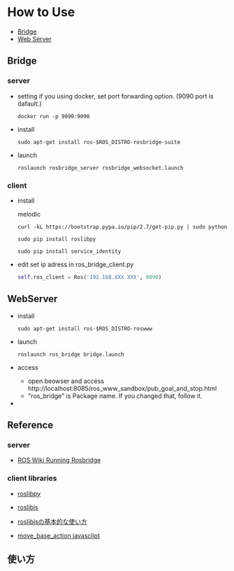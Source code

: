 # How to Use

- [Bridge](#Bridge)
- [Web Server](#WebServer)

## Bridge

### server
- setting
  if you using docker, set port forwarding option.
  (9090 port is dafault.)
  ```
  docker run -p 9090:9090
  ```

- install

  ```
  sudo apt-get install ros-$ROS_DISTRO-rosbridge-suite
  ```

- launch 

  ```
  roslaunch rosbridge_server rosbridge_websocket.launch
  ```

### client
- install

  melodic
  ```
  curl -kL https://bootstrap.pypa.io/pip/2.7/get-pip.py | sudo python
  ```
  ```
  sudo pip install roslibpy
  ```

  ```
  sudo pip install service_identity
  ```

- edit 
  set ip adress in ros_bridge_client.py
  ```python 
  self.ros_client = Ros('192.168.XXX.XXX', 9090)
  ```



## WebServer

- install
  ```
  sudo apt-get install ros-$ROS_DISTRO-roswww
  ```
- launch
  ```
  roslaunch ros_bridge bridge.launch
  ```
- access 
  - open beowser and access http://localhost:8085/ros_www_sandbox/pub_goal_and_stop.html
  - "ros_bridge" is Package name. If you changed that, follow it.



- 

## Reference
### server
- [ROS Wiki Running Rosbridge](http://wiki.ros.org/rosbridge_suite/Tutorials/RunningRosbridge)


### client libraries
- [roslibpy](https://roslibpy.readthedocs.io/en/latest/examples.html)

- [roslibjs](http://wiki.ros.org/roslibjs)
- [roslibjsの基本的な使い方](https://qiita.com/daigakupotato/items/bb44c070d4304caa4bf1)
- [move_base_action javasclipt](https://github.com/wennycooper/roslibjs_example/blob/master/move_base_send_goal0.html)
## 使い方
